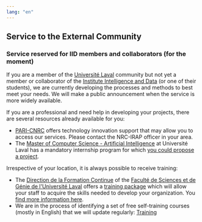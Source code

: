 ```yaml
---
lang: "en"
---
```


## Service to the External Community

### Service reserved for IID members and collaborators (for the moment)

If you are a member of the [Université Laval](https://www.ulaval.ca) community  but not yet a member or collaborator of the [Institute Intelligence and Data](https://iid.ulaval.ca) (or one of their students), we are currently developing the processes and methods to best meet your needs. We will make a public announcement when the service is more widely available.

If you are a professional and need help in developing your projects, there are several resources already available for you: 
* [PARI-CNRC](https://nrc.canada.ca/fr/soutien-linnovation-technologique) offers technology innovation support that may allow you to access our services. Please contact the NRC-IRAP officer in your area. 
* The [Master of Computer Science - Artificial Intelligence](https://www.ift.ulaval.ca/ia) at Université Laval has a mandatory internship program for which [you could propose a project](https://iid.ulaval.ca/miia).

Irrespective of your location, it is always possible to receive training:
* The [Direction de la Formation Continue](https://www.fsg.ulaval.ca/faculte/services-a-la-communaute-facultaire/vice-decanat-aux-etudes/formation-continue) of the [Faculté de Sciences et de Génie de l'Université Laval](https://www.fsg.ulaval.ca/) offers a [training package](https://www.brioeducation.ca/domaines/sciences-et-genie/) which will allow your staff to acquire the skills needed to develop your organization. You [find more information here](https://iid.ulaval.ca/services/#liste).
* We are in the process of identifying a set of free self-training courses (mostly in English) that we will update regularly: [Training](./formations.md)
